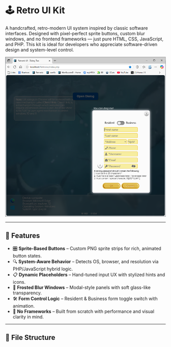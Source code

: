 # 🕹️ Retro UI Kit

A handcrafted, retro-modern UI system inspired by classic software interfaces. Designed with pixel-perfect sprite buttons, custom blur windows, and no frontend frameworks — just pure HTML, CSS, JavaScript, and PHP. This kit is ideal for developers who appreciate software-driven design and system-level control.

![UI Preview](docs/ui-preview.png)

---

## 🎯 Features

- 🎛️ **Sprite-Based Buttons** – Custom PNG sprite strips for rich, animated button states.
- 🔍 **System-Aware Behavior** – Detects OS, browser, and resolution via PHP/JavaScript hybrid logic.
- 📋 **Dynamic Placeholders** – Hand-tuned input UX with stylized hints and icons.
- 🧊 **Frosted Blur Windows** – Modal-style panels with soft glass-like transparency.
- 🛠️ **Form Control Logic** – Resident & Business form toggle switch with animation.
- 📜 **No Frameworks** – Built from scratch with performance and visual clarity in mind.

---

## 🧰 File Structure

